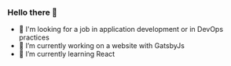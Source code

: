 ### Hello there 👋
- 👯 I'm looking for a job in application development or in DevOps practices
- 🔭 I’m currently working on a website with GatsbyJs
- 🌱 I’m currently learning React

<!--
**Barrentd/Barrentd** is a ✨ _special_ ✨ repository because its `README.md` (this file) appears on your GitHub profile.

Here are some ideas to get you started:

- 🔭 I’m currently working on ...
- 🌱 I’m currently learning ...
- 👯 I’m looking to collaborate on ...
- 🤔 I’m looking for help with ...
- 💬 Ask me about ...
- 📫 How to reach me: ...
- 😄 Pronouns: ...
- ⚡ Fun fact: ...
-->
